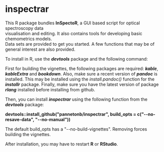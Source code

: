 # inspectrar

This R package bundles __InSpectoR__, a GUI based script for optical spectroscopy data  
visualisation and editing. It also contains tools for developing basic chemometrics models.  
Data sets are provided to get you started. A few functions that may be of general 
interest are also provided.

To install in R, use the _**devtools**_ package and the following command: 

First for building the vignettes, the following packages are required:  _**kable**_, _**kableExtra**_ and _**bookdown**_.
Also, make sure a recent version of _**pandoc**_ is installed. This may be installed using the _install.pandoc()_ 
function for the _**installr**_ package. Finally, make sure you have the latest version of package _**rlang**_ installed
before installing from github.

Then, you can install _**inspectrar**_ using the following function from the _**devtools**_ package: 

__devtools::install_github("pannetonb/inspectrar", build_opts = c("--no-resave-data", "--no-manual"))__

The default build_opts has a "--no-build-vignettes". Removing forces building the vignettes.  



After installation, you may have to restart **R** or **RStudio**.